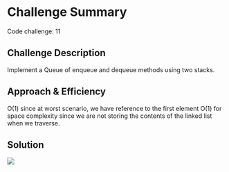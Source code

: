 # Challenge Summary
Code challenge: 11

## Challenge Description
Implement a Queue of enqueue and dequeue methods using two stacks. 
## Approach & Efficiency
<!-- What approach did you take? Why? What is the Big O space/time for this approach? -->
O(1) since at worst scenario, we have reference to the first element
O(1) for space complexity since we are not storing the contents of the linked list when we traverse.
## Solution
<!-- Embedded whiteboard image -->
![](../assets/lab-11.jpg)
